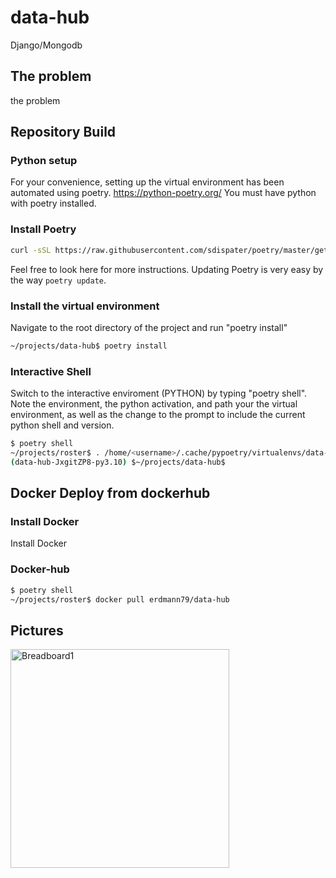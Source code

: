 # data-hub
Django/Mongodb 

## The problem
the problem

## Repository Build

### Python setup
For your convenience, setting up the virtual environment has been automated using poetry. https://python-poetry.org/ You must have python with poetry installed.

### Install Poetry
```bash
curl -sSL https://raw.githubusercontent.com/sdispater/poetry/master/get-poetry.py | python
````
Feel free to look here for more instructions. Updating Poetry is very easy by the way ```poetry update```.

### Install the virtual environment
Navigate to the root directory of the project and run "poetry install"
```bash
~/projects/data-hub$ poetry install
````

### Interactive Shell
Switch to the interactive enviroment (PYTHON) by typing "poetry shell". Note the environment, the python activation, and path your the virtual environment, as well as the change to the prompt to include the current python shell and version.

```bash
$ poetry shell
~/projects/roster$ . /home/<username>/.cache/pypoetry/virtualenvs/data-hub-JxgitZP8-py3.10/bin/activate
(data-hub-JxgitZP8-py3.10) $~/projects/data-hub$
````

## Docker Deploy from dockerhub

### Install Docker
Install Docker

### Docker-hub
```bash
$ poetry shell
~/projects/roster$ docker pull erdmann79/data-hub
````

## Pictures
<p float="left">
  <img src="./images/b86bd0a4-2c55-4935-b3a4-f865384e7800.png" align="top" alt="Breadboard1" width="350">
</p>


